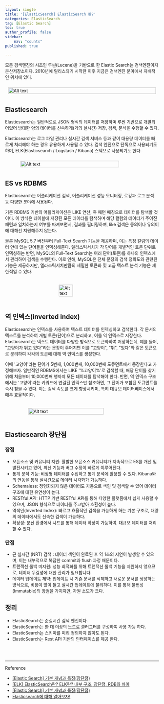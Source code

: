 ```yaml
---
layout: single
title: '[ElasticSearch] ElasticSearch 란?'
categories: ElasticSearch
tag: [Elastic Search]
toc: true 
author_profile: false
sidebar:
    nav: "counts"
published: true

---
```


모든 검색엔진의 시초인 루씬(Lucene)을 기반으로 한 Elastic Search는 검색엔진이자 분산저장소이다. 2010년에 릴리스되기 시작한 이후 지금은 검색엔진 분야에서 지배적인 위치에 있다. 

<div style="display: flex; justify-content: center;">
     <img src="{{site.url}}\images\2024-09-02-elastic-search\db_engine_rank.png" alt="Alt text" style="width: 100%; height: 100%; margin: 10px">
</div>

## Elasticsearch

Elasticsearch는 일반적으로 JSON 형식의 데이터를 저장하며 루씬 기반으로 개발되어있어 방대한 양의 데이터를 신속하게(거의 실시간) 저장, 검색, 분석을 수행할 수 있다. 

Elasticsearch는 로그 파일 관리나 실시간 검색 서비스 등과 같이 대용량 데이터를 빠르게 처리해야 하는 경우 유용하게 사용될 수 있다. 검색 엔진으로 단독으로 사용되기도 하며, ELK(Elasticsearch / Logstash / Kibana) 스택으로 사용되기도 한다. 

<div style="display: flex; justify-content: center;">
     <img src="{{site.url}}\images\2024-09-02-elastic-search\elk.png" alt="Alt text" style="width: 80%; height: 80%; margin: 10px">
</div>


## ES vs RDBMS


Elasticsearch는 어플리케이션 검색, 어플리케이션 성능 모니터링, 로깅과 로그 분석 등 다양한 분야에 사용된다.

기존 RDBMS 기반의 어플리케이션은  LIKE 연산, 즉 패턴 매칭으로 데이터를 탐색할 것이다. 이 방식은 테이블에 저장된 모든 데이터를 탐색하며 해당 컬럼의 데이터가 주어진 패턴과 일치하는지 여부를 따져보면서, 결과를 필터링하며,  like 검색은 동의어나 유의어에 대해선 지원해주지 않는다.

물론 MySQL 5.7 버전부터 Full-Text Search 기능을 제공하며, 이는 특정 칼럼의 데이터 안에 있는 단어들을 인덱싱해준다. 엘라스틱서치가 각 단어를 개별적인 토큰 단위로 인덱싱하는 반면, MySQL의 Full-Text Search는 여러 단어(토큰)를 하나의 인덱스에서 관리하여 검색을 수행한다. 
이로 인해, MySQL은 전체 문장의 검색 정확도와 관련된 기능은 제공하지만, 엘라스틱서치만큼의 세밀한 토큰화 및 고급 텍스트 분석 기능은 제한적일 수 있다.


<div style="display: flex; justify-content: center;">
     <img src="{{site.url}}\images\2024-09-02-elastic-search\es_vs_rdbms.png" alt="Alt text" style="width: 30%; height: 30%; margin: 20px">
</div>

## 역 인덱스(inverted index)

Elasticsearch는 인덱스를 사용하여 텍스트 데이터를 인덱싱하고 검색한다. 각 문서의 텍스트를 분석하여 개별 토큰(단어)으로 분리하고, 이를 역 인덱스로 저장한다. Elasticsearch는 텍스트 데이터를 다양한 방식으로 토큰화하여 저장하는데, 예를 들어, "고양이가 뛰고 있다"라는 문장이 주어지면 이를 "고양이", "뛰", "있다"와 같은 토큰으로 분리하여 각각의 토큰에 대해 역 인덱스를 생성한다.

이때 '고양이'라는 단어가 5번째, 1,000번째, 10,000번째 도큐먼트에서 등장한다고 가정해보자. 일반적인 RDBMS에서는 LIKE '%고양이%'로 검색할 때, 해당 단어를 찾기 위해 처음부터 10,000번째 행까지 모든 데이터를 탐색해야 한다. 반면, 역 인덱스 구조에서는 '고양이'라는 키워드에 연결된 인덱스만 참조하면, 그 단어가 포함된 도큐먼트를 즉시 찾을 수 있다. 이는 검색 속도를 크게 향상시키며, 특히 대규모 데이터베이스에서 매우 효율적이다.

<div style="display: flex; justify-content: center;">
     <img src="{{site.url}}\images\2024-09-02-elastic-search\inverted_index.png" alt="Alt text" style="width: 70%; height: 70%; margin: 20px">
</div>



## Elasticsearch 장단점

### 장점
- 오픈소스 및 커뮤니티 지원: 활발한 오픈소스 커뮤니티가 지속적으로 ES를 개선 및 발전시키고 있어, 최신 기능과 버그 수정이 빠르게 이루어진다.
- 통계 분석 기능: 비정형 데이터를 수집하고 통계 분석에 활용할 수 있다. Kibana와의 연동을 통해 실시간으로 데이터 시각화가 가능하다.
- Schemaless: 정형화되지 않은 데이터도 자동으로 색인 및 검색할 수 있어 데이터 구조에 대한 유연성이 높다.
- RESTful API: HTTP 기반 RESTful API를 통해 다양한 플랫폼에서 쉽게 사용할 수 있으며, JSON 형식으로 데이터를 주고받아 호환성이 높다.
- 역색인(Inverted Index): 빠르고 효율적인 검색을 가능하게 하는 기본 구조로, 대량의 데이터에서도 신속한 검색이 가능하다.
- 확장성: 분산 환경에서 샤드를 통해 데이터 확장이 가능하여, 대규모 데이터를 처리할 수 있다.

### 단점 
-  근 실시간 (NRT) 검색 : 데이터 색인이 완료된 후 약 1초의 지연이 발생할 수 있으며, 이는 내부적으로 복잡한 commit과 flush 과정 때문이다.
- 트랜잭션 롤백 미지원: 성능 최적화를 위해 트랜잭션 롤백 기능을 지원하지 않으므로, 데이터 무결성에 대한 관리가 필요합니다.
- 데이터 업데이트 제약: 업데이트 시 기존 문서를 삭제하고 새로운 문서를 생성하는 방식으로, 비용이 많이 들고 실시간 업데이트에 불리하다. 이를 통해 불변성(Immutable)의 장점을 가지지만, 자원 소모가 크다.


## 정리
- ElasticSearch는 준실시간 검색 엔진이다.
- ElasticSearch는 한 대 이상의 노드로 클러그터를 구성하여 사용 가능 하다.
- ElasticSearch는 스키마를 미리 정의하지 않아도 된다.
- ElasticSearch는 Rest API 기반의 인터페이스를 제공 한다. 
<br>
<br>

----
Reference

- <a href = 'https://jaemunbro.medium.com/elastic-search-%EA%B8%B0%EC%B4%88-%EC%8A%A4%ED%84%B0%EB%94%94-ff01870094f0'>[Elastic Search] 기본 개념과 특징(장단점)</a>
- <a href = 'https://hstory0208.tistory.com/entry/ELK-ElasticSearch%EB%9E%80-ELK%EB%9E%80-%EC%9E%A5%EB%8B%A8%EC%A0%90-RDB%EC%99%80-%EC%B0%A8%EC%9D%B4
'>[ELK] ElasticSearch란? ELK란? 내부 구조, 장단점, RDB와 차이</a>
- <a href = 'https://jaemunbro.medium.com/elastic-search-%EA%B8%B0%EC%B4%88-%EC%8A%A4%ED%84%B0%EB%94%94-ff01870094f0'>[Elastic Search] 기본 개념과 특징(장단점)</a>
- <a href = 'https://sihyung92.oopy.io/database/elasticsearch/1'>Elasticsearch에 대해 알아보자!</a>

